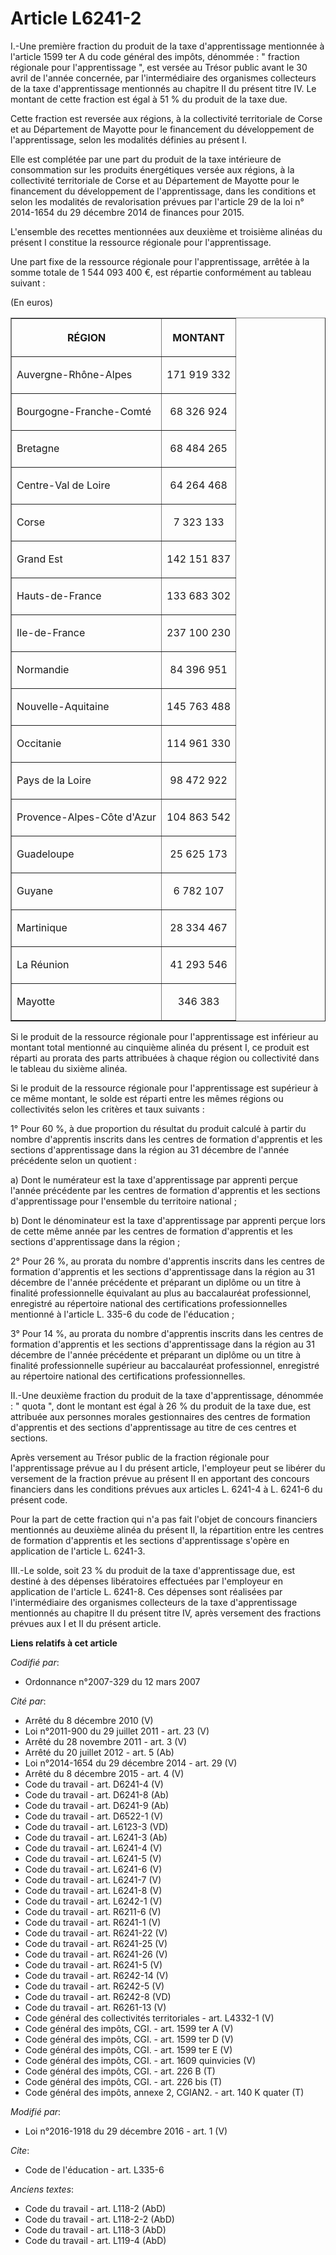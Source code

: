 # Article L6241-2

I.-Une première fraction du produit de la taxe d'apprentissage mentionnée à l'article 1599 ter A du code général des impôts,
dénommée : " fraction régionale pour l'apprentissage ", est versée au Trésor public avant le 30 avril de l'année concernée,
par l'intermédiaire des organismes collecteurs de la taxe d'apprentissage mentionnés au chapitre II du présent titre IV. Le
montant de cette fraction est égal à 51 % du produit de la taxe due. 

Cette fraction est reversée aux régions, à la collectivité territoriale de Corse et au Département de Mayotte pour le
financement du développement de l'apprentissage, selon les modalités définies au présent I. 

Elle est complétée par une part du produit de la taxe intérieure de consommation sur les produits énergétiques versée aux
régions, à la collectivité territoriale de Corse et au Département de Mayotte pour le financement du développement de
l'apprentissage, dans les conditions et selon les modalités de revalorisation prévues par l'article 29 de la loi n° 2014-1654
du 29 décembre 2014 de finances pour 2015. 

L'ensemble des recettes mentionnées aux deuxième et troisième alinéas du présent I constitue la ressource régionale pour
l'apprentissage. 

Une part fixe de la ressource régionale pour l'apprentissage, arrêtée à la somme totale de 1 544 093 400 €, est répartie
conformément au tableau suivant : 

(En euros) 

<table border="1">
  <tbody>
    <tr>
      <th>RÉGION 

</th>
      <th>

MONTANT 

</th>
    </tr>
    <tr>
      <td valign="middle" align="left">

Auvergne-Rhône-Alpes 

</td>
      <td align="center">

171 919 332 

</td>
    </tr>
    <tr>
      <td align="left" valign="middle">

Bourgogne-Franche-Comté 

</td>
      <td align="center">

68 326 924 

</td>
    </tr>
    <tr>
      <td valign="middle" align="left">

Bretagne 

</td>
      <td align="center">

68 484 265 

</td>
    </tr>
    <tr>
      <td valign="middle" align="left">

Centre-Val de Loire 

</td>
      <td align="center">

64 264 468 

</td>
    </tr>
    <tr>
      <td align="left" valign="middle">

Corse 

</td>
      <td align="center">

7 323 133 

</td>
    </tr>
    <tr>
      <td align="left" valign="middle">

Grand Est 

</td>
      <td align="center">

142 151 837 

</td>
    </tr>
    <tr>
      <td valign="middle" align="left">

Hauts-de-France 

</td>
      <td align="center">

133 683 302 

</td>
    </tr>
    <tr>
      <td valign="middle" align="left">

Ile-de-France 

</td>
      <td align="center">

237 100 230 

</td>
    </tr>
    <tr>
      <td valign="middle" align="left">

Normandie 

</td>
      <td align="center">

84 396 951 

</td>
    </tr>
    <tr>
      <td valign="middle" align="left">

Nouvelle-Aquitaine 

</td>
      <td align="center">

145 763 488 

</td>
    </tr>
    <tr>
      <td valign="middle" align="left">

Occitanie 

</td>
      <td align="center">

114 961 330 

</td>
    </tr>
    <tr>
      <td align="left" valign="middle">

Pays de la Loire 

</td>
      <td align="center" valign="middle">

98 472 922 

</td>
    </tr>
    <tr>
      <td align="left" valign="middle">

Provence-Alpes-Côte d'Azur 

</td>
      <td valign="middle" align="center">

104 863 542 

</td>
    </tr>
    <tr>
      <td valign="middle" align="left">

Guadeloupe 

</td>
      <td valign="middle" align="center">

25 625 173 

</td>
    </tr>
    <tr>
      <td align="left" valign="middle">

Guyane 

</td>
      <td valign="middle" align="center">

6 782 107 

</td>
    </tr>
    <tr>
      <td align="left" valign="middle">

Martinique 

</td>
      <td valign="middle" align="center">

28 334 467 

</td>
    </tr>
    <tr>
      <td align="left" valign="middle">

La Réunion 

</td>
      <td valign="middle" align="center">

41 293 546 

</td>
    </tr>
    <tr>
      <td valign="middle" align="left">

Mayotte 

</td>
      <td align="center" valign="middle">

346 383 </td>
    </tr>
  </tbody>
</table>

Si le produit de la ressource régionale pour l'apprentissage est inférieur au montant total mentionné au cinquième alinéa du
présent I, ce produit est réparti au prorata des parts attribuées à chaque région ou collectivité dans le tableau du sixième
alinéa. 

Si le produit de la ressource régionale pour l'apprentissage est supérieur à ce même montant, le solde est réparti entre les
mêmes régions ou collectivités selon les critères et taux suivants : 

1° Pour 60 %, à due proportion du résultat du produit calculé à partir du nombre d'apprentis inscrits dans les centres de
formation d'apprentis et les sections d'apprentissage dans la région au 31 décembre de l'année précédente selon un
quotient : 

a) Dont le numérateur est la taxe d'apprentissage par apprenti perçue l'année précédente par les centres de formation
d'apprentis et les sections d'apprentissage pour l'ensemble du territoire national ; 

b) Dont le dénominateur est la taxe d'apprentissage par apprenti perçue lors de cette même année par les centres de formation
d'apprentis et les sections d'apprentissage dans la région ; 

2° Pour 26 %, au prorata du nombre d'apprentis inscrits dans les centres de formation d'apprentis et les sections
d'apprentissage dans la région au 31 décembre de l'année précédente et préparant un diplôme ou un titre à finalité
professionnelle équivalant au plus au baccalauréat professionnel, enregistré au répertoire national des certifications
professionnelles mentionné à l'article L. 335-6 du code de l'éducation ; 

3° Pour 14 %, au prorata du nombre d'apprentis inscrits dans les centres de formation d'apprentis et les sections
d'apprentissage dans la région au 31 décembre de l'année précédente et préparant un diplôme ou un titre à finalité
professionnelle supérieur au baccalauréat professionnel, enregistré au répertoire national des certifications
professionnelles. 

II.-Une deuxième fraction du produit de la taxe d'apprentissage, dénommée : " quota ", dont le montant est égal à 26 % du
produit de la taxe due, est attribuée aux personnes morales gestionnaires des centres de formation d'apprentis et des
sections d'apprentissage au titre de ces centres et sections. 

Après versement au Trésor public de la fraction régionale pour l'apprentissage prévue au I du présent article, l'employeur
peut se libérer du versement de la fraction prévue au présent II en apportant des concours financiers dans les conditions
prévues aux articles L. 6241-4 à L. 6241-6 du présent code. 

Pour la part de cette fraction qui n'a pas fait l'objet de concours financiers mentionnés au deuxième alinéa du présent II,
la répartition entre les centres de formation d'apprentis et les sections d'apprentissage s'opère en application de l'article
L. 6241-3. 

III.-Le solde, soit 23 % du produit de la taxe d'apprentissage due, est destiné à des dépenses libératoires effectuées par
l'employeur en application de l'article L. 6241-8. Ces dépenses sont réalisées par l'intermédiaire des organismes collecteurs
de la taxe d'apprentissage mentionnés au chapitre II du présent titre IV, après versement des fractions prévues aux I et II
du présent article.

**Liens relatifs à cet article**

_Codifié par_:

  - Ordonnance n°2007-329 du 12 mars 2007

_Cité par_:

  - Arrêté du 8 décembre 2010 (V)
  - Loi n°2011-900 du 29 juillet 2011 - art. 23 (V)
  - Arrêté du 28 novembre 2011 - art. 3 (V)
  - Arrêté du 20 juillet 2012 - art. 5 (Ab)
  - Loi n°2014-1654 du 29 décembre 2014 - art. 29 (V)
  - Arrêté du 8 décembre 2015 - art. 4 (V)
  - Code du travail - art. D6241-4 (V)
  - Code du travail - art. D6241-8 (Ab)
  - Code du travail - art. D6241-9 (Ab)
  - Code du travail - art. D6522-1 (V)
  - Code du travail - art. L6123-3 (VD)
  - Code du travail - art. L6241-3 (Ab)
  - Code du travail - art. L6241-4 (V)
  - Code du travail - art. L6241-5 (V)
  - Code du travail - art. L6241-6 (V)
  - Code du travail - art. L6241-7 (V)
  - Code du travail - art. L6241-8 (V)
  - Code du travail - art. L6242-1 (V)
  - Code du travail - art. R6211-6 (V)
  - Code du travail - art. R6241-1 (V)
  - Code du travail - art. R6241-22 (V)
  - Code du travail - art. R6241-25 (V)
  - Code du travail - art. R6241-26 (V)
  - Code du travail - art. R6241-5 (V)
  - Code du travail - art. R6242-14 (V)
  - Code du travail - art. R6242-5 (V)
  - Code du travail - art. R6242-8 (VD)
  - Code du travail - art. R6261-13 (V)
  - Code général des collectivités territoriales - art. L4332-1 (V)
  - Code général des impôts, CGI. - art. 1599 ter A (V)
  - Code général des impôts, CGI. - art. 1599 ter D (V)
  - Code général des impôts, CGI. - art. 1599 ter E (V)
  - Code général des impôts, CGI. - art. 1609 quinvicies (V)
  - Code général des impôts, CGI. - art. 226 B (T)
  - Code général des impôts, CGI. - art. 226 bis (T)
  - Code général des impôts, annexe 2, CGIAN2. - art. 140 K quater (T)

_Modifié par_:

  - Loi n°2016-1918 du 29 décembre 2016 - art. 1 (V)

_Cite_:

  - Code de l'éducation - art. L335-6

_Anciens textes_:

  - Code du travail - art. L118-2 (AbD)
  - Code du travail - art. L118-2-2 (AbD)
  - Code du travail - art. L118-3 (AbD)
  - Code du travail - art. L119-4 (AbD)
